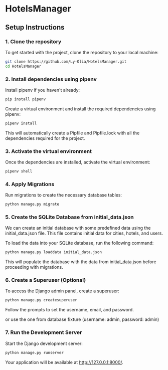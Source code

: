 # HotelsManager

## Setup Instructions

### 1. Clone the repository

To get started with the project, clone the repository to your local machine:

```bash
git clone https://github.com/Ly-Olia/HotelsManager.git
cd HotelsManager
```


### 2. Install dependencies using pipenv
Install pipenv if you haven't already:

```bash
pip install pipenv
```
Create a virtual environment and install the required dependencies using pipenv:

```bash
pipenv install
```
This will automatically create a Pipfile and Pipfile.lock with all the dependencies required for the project.

### 3. Activate the virtual environment
Once the dependencies are installed, activate the virtual environment:

``` bash
pipenv shell
```
### 4. Apply Migrations
Run migrations to create the necessary database tables:

```bash
python manage.py migrate
```
### 5. Create the SQLite Database from initial_data.json
We can create an initial database with some predefined data using the initial_data.json file. This file contains initial data for cities, hotels, and users.

To load the data into your SQLite database, run the following command:

```bash
python manage.py loaddata initial_data.json
```
This will populate the database with the data from initial_data.json before proceeding with migrations.


### 6. Create a Superuser (Optional)
To access the Django admin panel, create a superuser:

```bash
python manage.py createsuperuser
```
Follow the prompts to set the username, email, and password. 

or use the one from database fixture (username: admin, password: admin)

### 7. Run the Development Server
Start the Django development server:

```bash
python manage.py runserver
```
Your application will be available at http://127.0.0.1:8000/.
